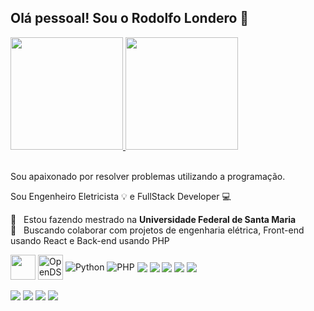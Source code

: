 ## Olá pessoal! Sou o Rodolfo Londero 👋

<div>
  <a href="https://github.com/rodlondero">
  <img height="180em" src="https://github-readme-stats.vercel.app/api?username=rodlondero&show_icons=true&theme=algolia&include_all_commits=true&count_private=true"/>
  <img height="180em" src="https://github-readme-stats.vercel.app/api/top-langs/?username=rodlondero&layout=compact&langs_count=8&theme=algolia"/>
  </a>
</div>

<br>

Sou apaixonado por resolver problemas utilizando a programação.

Sou Engenheiro Eletricista :bulb: e FullStack Developer :computer:

:rocket:  &nbsp; Estou fazendo mestrado na **Universidade Federal de Santa Maria**
<br/> :purple_heart: &nbsp; Buscando colaborar com projetos de engenharia elétrica, Front-end usando React e Back-end usando PHP

<div style="display: inline_block">
  <img align="center" height="40px" src="https://camo.githubusercontent.com/3d9ab639c80ecc3828e6f5b6e1f9d43ac32b97ee8fcb8a043a695098aefcaf97/68747470733a2f2f65787465726e616c2d636f6e74656e742e6475636b6475636b676f2e636f6d2f69752f3f753d687474707325334125324625324675706c6f61642e77696b696d656469612e6f726725324677696b697065646961253246636f6d6d6f6e732532463225324632312532464d61746c61625f4c6f676f2e706e6726663d31266e6f66623d31">  
  <img align="center" alt="OpenDSS" height="40px" src="https://user-images.githubusercontent.com/4026108/115160975-63243d00-a071-11eb-8392-28fffe3045a2.png"/>  
  <img align="center" alt="Python" src="https://icongr.am/devicon/python-original.svg?size=40&color=currentColor"/>  
  <img align="center" alt="PHP" src="https://icongr.am/devicon/php-original.svg?size=40&color=currentColor"/> 
  <img align="center" src="https://icongr.am/devicon/html5-original.svg?size=40&color=currentColor"/>
  <img align="center" src="https://icongr.am/devicon/css3-original.svg?size=40&color=currentColor"/>
  <img align="center" src="https://icongr.am/devicon/javascript-original.svg?size=40&color=currentColor"/>
  <img align="center" src="https://icongr.am/devicon/jquery-original.svg?size=40&color=ffffff"/>
  <img align="center" src="https://icongr.am/devicon/c-original.svg?size=40&color=currentColor"/>
</div

<div style="display: inline_block"><br/>
  <a href = "mailto: rodolfopl@gmail.com"><img src="https://img.shields.io/badge/-Gmail-%23EA4335?style=for-the-badge&logo=gmail&logoColor=white" target="_blank"></a>
  <a href="https://www.linkedin.com/in/rodolfolondero" target="_blank"><img src="https://img.shields.io/badge/-LinkedIn-%230077B5?style=for-the-badge&logo=linkedin&logoColor=white" target="_blank"></a>
  <a href="https://instagram.com/rodlondero" target="_blank"><img src="https://img.shields.io/badge/-Instagram-%23E4405F?style=for-the-badge&logo=instagram&logoColor=white" target="_blank"></a>
  <a href="https://twitter.com/rplondero" target="_blank"><img src="https://img.shields.io/badge/-Twitter-%23E4405F?style=for-the-badge&logo=twitter&logoColor=white&color=blue" target="_blank"></a>
</div>
